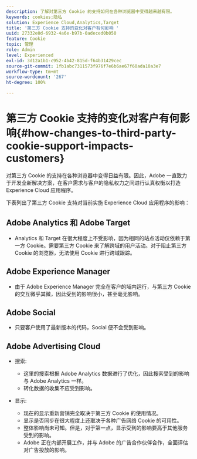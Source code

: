 ```yaml
---
description: 了解对第三方 Cookie 的支持如何在各种浏览器中变得越来越有限。
keywords: cookies;隐私
solution: Experience Cloud,Analytics,Target
title: '第三方 Cookie 支持的变化对客户有何影响 '
uuid: 27332e0d-6932-4a6e-b97b-0adeced0b050
feature: Cookie
topic: 管理
role: Admin
level: Experienced
exl-id: 3d12a1b1-c952-4b42-815d-f64b31429cec
source-git-commit: 1fb1abc7311573f976f7e6b6ae67f60ada10a3e7
workflow-type: tm+mt
source-wordcount: '267'
ht-degree: 100%

---
```


# 第三方 Cookie 支持的变化对客户有何影响{#how-changes-to-third-party-cookie-support-impacts-customers}

对第三方 Cookie 的支持在各种浏览器中变得日益有限。因此，Adobe 一直致力于开发全新解决方案，在客户需求与客户的隐私权力之间进行认真权衡以打造 Experience Cloud 应用程序。

下表列出了第三方 Cookie 支持对当前实施 Experience Cloud 应用程序的影响：

## Adobe Analytics 和 Adobe Target

* Analytics 和 Target 在很大程度上不受影响，因为相同的站点活动仅依赖于第一方 Cookie。需要第三方 Cookie 来了解跨域的用户活动。对于阻止第三方 Cookie 的浏览器，无法使用 Cookie 进行跨域跟踪。

## Adobe Experience Manager

* 由于 Adobe Experience Manager 完全在客户的域内运行，与第三方 Cookie 的交互微乎其微，因此受到的影响很小，甚至毫无影响。

## Adobe Social

* 只要客户使用了最新版本的代码，Social 便不会受到影响。

## Adobe Advertising Cloud

* 搜索:

   * 这里的搜索根据 Adobe Analytics 数据进行了优化，因此搜索受到的影响与 Adobe Analytics 一样。
   * 转化数据的收集不应受到影响。

* 显示:

   * 现在的显示重新营销完全取决于第三方 Cookie 的使用情况。
   * 显示是否同步在很大程度上还取决于各种广告网络 Cookie 的可用性。
   * 整体影响尚未可知。但是，对于第一点，显示受到的影响要高于其他服务受到的影响。
   * Adobe 正在内部开展工作，并与 Adobe 的广告合作伙伴合作，全面评估对广告投放的影响。
